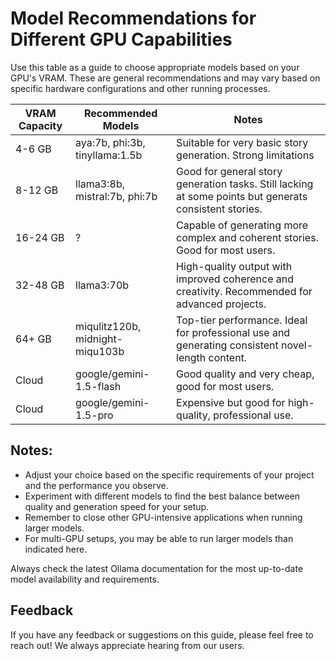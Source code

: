# Model Recommendations for Different GPU Capabilities

Use this table as a guide to choose appropriate models based on your GPU's VRAM. These are general recommendations and may vary based on specific hardware configurations and other running processes.

| VRAM Capacity | Recommended Models              | Notes                                                                                                  |
| ------------- | ------------------------------- | ------------------------------------------------------------------------------------------------------ |
| 4-6 GB        | aya:7b, phi:3b, tinyllama:1.5b  | Suitable for very basic story generation. Strong limitations                                           |
| 8-12 GB       | llama3:8b, mistral:7b, phi:7b   | Good for general story generation tasks. Still lacking at some points but generats consistent stories. |
| 16-24 GB      | ?                               | Capable of generating more complex and coherent stories. Good for most users.                          |
| 32-48 GB      | llama3:70b                      | High-quality output with improved coherence and creativity. Recommended for advanced projects.         |
| 64+ GB        | miqulitz120b, midnight-miqu103b | Top-tier performance. Ideal for professional use and generating consistent novel-length content.       |
| Cloud         | google/gemini-1.5-flash         | Good quality and very cheap, good for most users.                                                      |
| Cloud         | google/gemini-1.5-pro           | Expensive but good for high-quality, professional use.                                                 |

## Notes:

- Adjust your choice based on the specific requirements of your project and the performance you observe.
- Experiment with different models to find the best balance between quality and generation speed for your setup.
- Remember to close other GPU-intensive applications when running larger models.
- For multi-GPU setups, you may be able to run larger models than indicated here.

Always check the latest Ollama documentation for the most up-to-date model availability and requirements.

## Feedback

If you have any feedback or suggestions on this guide, please feel free to reach out! We always appreciate hearing from our users.
